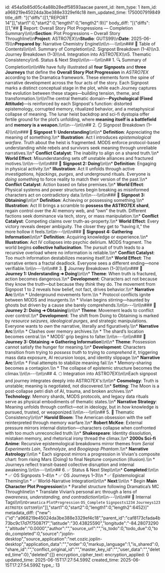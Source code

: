 id: 454a5b85d05c4a88b28edf58593aacae
parent_id: 
item_type: 1
item_id: a968219e45024da3be388e3329ef4c18
item_updated_time: 1750007919849
title_diff: "[{\"diffs\":[[1,\"REPORT 14\"]],\"start1\":0,\"start2\":0,\"length1\":0,\"length2\":9}]"
body_diff: "[{\"diffs\":[[1,\"## 📘 Report: Overall Story Plot Progressions — Completion Summary\\\n\\\n**Section**: Plot Progressions – Overall Story Throughline\\\n**Project**: ASTRO7EX\\\n**Studio**: GUTS99\\\n**Date**: 2025-06-15\\\n**Prepared by**: Narrative Chemistry Engine\\\n\\\n---\\\n\\\n### 🧩 Table of Contents\\\n\\\n1. Summary of Completion\\\n2. Signpost Breakdown (1–4)\\\n3. Journey Breakdown (1–3)\\\n4. Integration into ASTRO7EX\\\n5. Thematic Consistency\\\n6. Status & Next Step\\\n\\\n---\\\n\\\n## 1. 🔍 Summary of Completion\\\n\\\nWe have fully illustrated all **four Signposts** and **three Journeys** that define the **Overall Story Plot Progression** in *ASTRO7EX* according to the Dramatica framework. These elements form the spine of narrative development across the four acts of the story. Each Signpost marks a distinct conceptual stage in the plot, while each Journey captures the evolution between these stages—building tension, theme, and transformation.\\\n\\\nThe central thematic domain—**Psychological (Fixed Attitude)**—is reinforced by each Signpost's function: distorted epistemology, corrupted memory, ritualized behavior, and a metaphysical collapse of meaning. The lunar heist backdrop and sci-fi dystopia offer fertile ground for the plot’s unfolding, where **meaning itself is a battlefield** and **memory is a weapon.**\\\n\\\n---\\\n\\\n## 2. 🪞 Signpost Breakdown (1–4)\\\n\\\n### 🔹 **Signpost 1: Understanding**\\\n\\\n* **Definition**: Appreciating the meaning of something.\\\n* **Illustration**: Act I introduces *epistemological warfare*. Truth about the heist is fragmented. MODS enforce protocol-based understanding while rebels and survivors seek meaning through unreliable narratives.\\\n* **Conflict Catalyst**: The inability to align on a shared truth.\\\n* **World Effect**: Misunderstanding sets off unstable alliances and fractured motives.\\\n\\\n---\\\n\\\n### 🔹 **Signpost 2: Doing**\\\n\\\n* **Definition**: Engaging in physical activity.\\\n* **Illustration**: Act II unfolds through active *investigations, hijackings, purges*, and underground rituals. Everyone is *doing something* to force reality to match their version of the past.\\\n* **Conflict Catalyst**: Action based on false premises.\\\n* **World Effect**: Physical systems and power structures begin breaking as misinformed characters act on contradictory data.\\\n\\\n---\\\n\\\n### 🔹 **Signpost 3: Obtaining**\\\n\\\n* **Definition**: Achieving or possessing something.\\\n* **Illustration**: Act III brings a scramble to **possess the ASTRO7EX shard**, regain control over the AI memory web, and “own” the truth. Different factions seek dominance via tech, story, or mass manipulation.\\\n* **Conflict Catalyst**: Competing claims over truth-as-property.\\\n* **World Effect**: Every victory reveals deeper ambiguity. The closer they get to “having it,” the more hollow it feels.\\\n\\\n---\\\n\\\n### 🔹 **Signpost 4: Gathering Information**\\\n\\\n* **Definition**: Acquiring knowledge or experience.\\\n* **Illustration**: Act IV collapses into psychic delirium. MODS fragment. The world begins **collective hallucination**. The pursuit of truth leads to a recursive overload where no information is reliable.\\\n* **Conflict Catalyst**: Too much information destabilizes meaning itself.\\\n* **World Effect**: The narrative enters a fractal deadlock. Everyone sees a different ending—none verifiable.\\\n\\\n---\\\n\\\n## 3. 🧭 Journey Breakdown (1–3)\\\n\\\n### 🔸 **Journey 1: Understanding ➜ Doing**\\\n\\\n* **Theme**: When truth is fractured, action becomes dangerous.\\\n* **Development**: Characters act not because they know the truth—but because they *think* they do. The movement from Signpost 1 to 2 reveals how belief, not fact, drives behavior.\\\n* **Narrative Arc**:\\\n\\\n  * Underground movements form.\\\n  * Protocol conflicts ignite between MODS and insurgents.\\\n  * Vivian begins stirring—haunted by ghosts but driven by a cause she barely comprehends.\\\n\\\n---\\\n\\\n### 🔸 **Journey 2: Doing ➜ Obtaining**\\\n\\\n* **Theme**: Movement leads to conflict over control.\\\n* **Development**: The shift from Doing to Obtaining is marked by *resource seizures, ideological purges*, and strategic manipulations. Everyone wants to *own* the narrative, literally and figuratively.\\\n* **Narrative Arc**:\\\n\\\n  * Clashes over memory archives.\\\n  * The shard’s location becomes central.\\\n  * MODS’ grip begins to falter.\\\n\\\n---\\\n\\\n### 🔸 **Journey 3: Obtaining ➜ Gathering Information**\\\n\\\n* **Theme**: Possession cannot satisfy the hunger for meaning.\\\n* **Development**: Characters transition from trying to *possess truth* to trying to *comprehend it*, triggering mass data exposure, AI recursion loops, and identity slippage.\\\n* **Narrative Arc**:\\\n\\\n  * Final attempts to stabilize meaning fail.\\\n  * Memory-sharing becomes a contagion.\\\n  * The collapse of epistemic structure becomes the climax.\\\n\\\n---\\\n\\\n## 4. 🌕 Integration into ASTRO7EX\\\n\\\nEach signpost and journey integrates deeply into ASTRO7EX's:\\\n\\\n* **Cosmology**: Truth is unstable; meaning is negotiated, not discovered.\\\n* **Setting**: The Moon is a post-collapse petri dish of AI, trauma, and broken archives.\\\n* **Technology**: Memory shards, MODS protocols, and legacy data rituals serve as physical embodiments of thematic states.\\\n* **Narrative Strategy**: Meaning unfolds through conflict—not in ideology, but in *how* knowledge is pursued, trusted, or weaponized.\\\n\\\n---\\\n\\\n## 5. 🧬 Thematic Consistency\\\n\\\n* **Harold Bloom**: The American obsession with the self reinterpreted through memory warfare.\\\n* **Robert McKee**: External pressure mirrors internal distortion—characters collapse when confronted with too much unreconciled truth.\\\n* **Shakespeare**: Identity dissolution, mistaken memory, and rhetorical irony thread the climax.\\\n* **2000s Sci-fi Anime**: Recursive epistemological breakdowns mirror themes from *Serial Experiments Lain*, *Texhnolyze*, and *Boogiepop Phantom*.\\\n* **Narrative Astrology**:\\\n\\\n  * Each signpost mirrors a progression in Vivian's composite chart: from rising Mars (Doing) to final Neptune conjunction (illusion).\\\n  * Journeys reflect transit-based collective disruption and internal awakening.\\\n\\\n---\\\n\\\n## 6. ✅ Status & Next Step\\\n\\\n* **Completed**:\\\n\\\n  * ✅ OS Signposts 1–4\\\n  * ✅ OS Journeys 1–3\\\n  * ✅ Epistemological Theming\\\n  * ✅ World-Narrative Integration\\\n\\\n* **Next**:\\\n\\\n  * Begin **Main Character Plot Progression**\\\n  * Parallel structure following Dramatica’s MC Throughline\\\n  * Translate Vivian’s personal arc through a lens of *awareness, understanding, and contradiction*\\\n\\\n---\\\n\\\n## 🧪 Internal Tags\\\n\\\n`Dramatica` `PlotProgression` `OS_Complete` `Signposts1234` `Journeys123` `ASTRO7EX` `GUTS99`\\\n\"]],\"start1\":0,\"start2\":0,\"length1\":0,\"length2\":6452}]"
metadata_diff: {"new":{"id":"a968219e45024da3be388e3329ef4c18","parent_id":"caf8173cfada4b73bc9c17d7f75087f7","latitude":"30.43825590","longitude":"-84.28073290","altitude":"0.0000","author":"","source_url":"","is_todo":0,"todo_due":0,"todo_completed":0,"source":"joplin-desktop","source_application":"net.cozic.joplin-desktop","application_data":"","order":0,"markup_language":1,"is_shared":0,"share_id":"","conflict_original_id":"","master_key_id":"","user_data":"","deleted_time":0},"deleted":[]}
encryption_cipher_text: 
encryption_applied: 0
updated_time: 2025-06-15T17:27:54.599Z
created_time: 2025-06-15T17:27:54.599Z
type_: 13